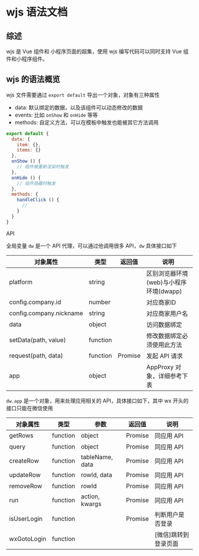 
wjs 语法文档
===========

## 综述

wjs 是 Vue 组件和 小程序页面的超集，使用 wjs 编写代码可以同时支持 Vue 组件和小程序组件。


## wjs 的语法概览

wjs 文件需要通过 `export default` 导出一个对象，对象有三种属性

- data: 默认绑定的数据，以及该组件可以动态修改的数据
- events: 比如 `onShow` 和 `onHide` 等等
- methods: 自定义方法，可以在模板中触发也能被其它方法调用

```js
export default {
  data: {
    item: {},
    items: {}
  },
  onShow () {
    // 组件被重新渲染时触发
  },
  onHide () {
    // 组件隐藏时触发
  },
  methods: {
    handleClick () {
      //
    }
  }
}
```

API

全局变量 `dw` 是一个 API 代理，可以通过他调用很多 API，`dw` 具体接口如下

| 对象属性                    | 类型       | 返回值     | 说明                        |
| ----------------------- | -------- | ------- | ------------------------- |
| platform                | string   |         | 区别浏览器环境(web)与小程序环境(dwapp) |
| config.company.id       | number   |         | 对应商家ID                    |
| config.company.nickname | string   |         | 对应商家用户名                   |
| data                    | object   |         | 访问数据绑定                    |
| setData(path, value)    | function |         | 修改数据绑定必须使用此方法             |
| request(path, data)     | function | Promise | 发起 API 请求                 |
| app                     | object   |         | AppProxy 对象，详细参考下表        |

`dw.app` 是一个对象，用来处理应用相关的 API，具体接口如下，其中 wx 开头的接口只能在微信使用

| 对象属性        | 类型       | 参数              | 返回值     | 说明          |
| ----------- | -------- | --------------- | ------- | ----------- |
| getRows     | function | object          | Promise | 同应用 API     |
| query       | function | object          | Promise | 同应用 API     |
| createRow   | function | tableName, data | Promise | 同应用 API     |
| updateRow   | function | rowId, data     | Promise | 同应用 API     |
| removeRow   | function | rowId           | Promise | 同应用 API     |
| run         | function | action, kwargs  | Promise | 同应用 API     |
| isUserLogin | function |                 | Promise | 判断用户是否登录    |
| wxGotoLogin | function |                 |         | [微信]跳转到登录页面 |

